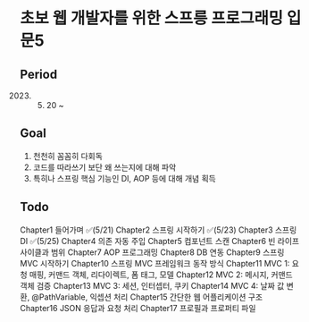 # 초보 웹 개발자를 위한 스프릉 프로그래밍 입문5

## Period
2023. 05. 20 ~

## Goal
1. 천천히 꼼꼼히 다회독
2. 코드를 따라쓰기 보단 왜 쓰는지에 대해 파악
3. 특히나 스프링 핵심 기능인 DI, AOP 등에 대해 개념 획득

## Todo
Chapter1 들어가며 ✅(5/21)
Chapter2 스프링 시작하기 ✅(5/23)
Chapter3 스프링 DI ✅(5/25)
Chapter4 의존 자동 주입
Chapter5 컴포넌트 스캔
Chapter6 빈 라이프사이클과 범위
Chapter7 AOP 프로그래밍
Chapter8 DB 연동
Chapter9 스프링 MVC 시작하기
Chapter10 스프링 MVC 프레임워크 동작 방식
Chapter11 MVC 1: 요청 매핑, 커맨드 객체, 리다이렉트, 폼 태그, 모델
Chapter12 MVC 2: 메시지, 커맨드 객체 검증
Chapter13 MVC 3: 세션, 인터셉터, 쿠키
Chapter14 MVC 4: 날짜 값 변환, @PathVariable, 익셉션 처리
Chapter15 간단한 웹 어플리케이션 구조
Chapter16 JSON 응답과 요청 처리
Chapter17 프로필과 프로퍼티 파일
